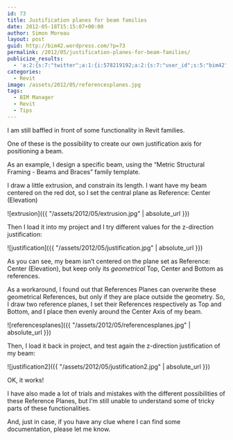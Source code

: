 ```yaml
---
id: 73
title: Justification planes for beam families
date: 2012-05-18T15:15:07+00:00
author: Simon Moreau
layout: post
guid: http://bim42.wordpress.com/?p=73
permalink: /2012/05/justification-planes-for-beam-families/
publicize_results:
  - 'a:2:{s:7:"twitter";a:1:{i:578219192;a:2:{s:7:"user_id";s:5:"bim42";s:7:"post_id";s:18:"203503994520346624";}}s:2:"fb";a:1:{i:589116337;a:2:{s:7:"user_id";s:9:"589116337";s:7:"post_id";s:17:"10150816506111338";}}}'
categories:
  - Revit
image: /assets/2012/05/referencesplanes.jpg
tags:
  - BIM Manager
  - Revit
  - Tips
---
```

I am still baffled in front of some functionality in Revit families.

One of these is the possibility to create our own justification axis for positioning a beam.

As an example, I design a specific beam, using the “Metric Structural Framing - Beams and Braces” family template.

I draw a little extrusion, and constrain its length. I want have my beam centered on the red dot, so I set the central plane as Reference: Center (Elevation)

![extrusion]({{ "/assets/2012/05/extrusion.jpg" | absolute_url }})

Then I load it into my project and I try different values for the z-direction justification:

![justification]({{ "/assets/2012/05/justification.jpg" | absolute_url }})

As you can see, my beam isn’t centered on the plane set as Reference: Center (Elevation), but keep only its _geometrical_ Top, Center and Bottom as references.

As a workaround, I found out that References Planes can overwrite these geometrical References, but only if they are place outside the geometry. So, I draw two reference planes, I set their References respectively as Top and Bottom, and I place then evenly around the Center Axis of my beam.

![referencesplanes]({{ "/assets/2012/05/referencesplanes.jpg" | absolute_url }})

Then, I load it back in project, and test again the z-direction justification of my beam:

![justification2]({{ "/assets/2012/05/justification2.jpg" | absolute_url }})

OK, it works!

I have also made a lot of trials and mistakes with the different possibilities of these Reference Planes, but I’m still unable to understand some of tricky parts of these functionalities.

And, just in case, if you have any clue where I can find some documentation, please let me know.